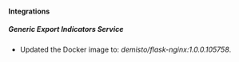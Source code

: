 
#### Integrations

##### Generic Export Indicators Service

- Updated the Docker image to: *demisto/flask-nginx:1.0.0.105758*.
